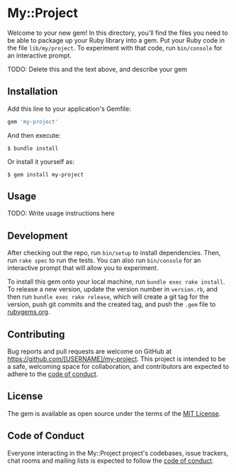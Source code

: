 # My::Project

Welcome to your new gem! In this directory, you'll find the files you need to be able to package up your Ruby library into a gem. Put your Ruby code in the file `lib/my/project`. To experiment with that code, run `bin/console` for an interactive prompt.

TODO: Delete this and the text above, and describe your gem

## Installation

Add this line to your application's Gemfile:

```ruby
gem 'my-project'
```

And then execute:

    $ bundle install

Or install it yourself as:

    $ gem install my-project

## Usage

TODO: Write usage instructions here

## Development

After checking out the repo, run `bin/setup` to install dependencies. Then, run `rake spec` to run the tests. You can also run `bin/console` for an interactive prompt that will allow you to experiment.

To install this gem onto your local machine, run `bundle exec rake install`. To release a new version, update the version number in `version.rb`, and then run `bundle exec rake release`, which will create a git tag for the version, push git commits and the created tag, and push the `.gem` file to [rubygems.org](https://rubygems.org).

## Contributing

Bug reports and pull requests are welcome on GitHub at https://github.com/[USERNAME]/my-project. This project is intended to be a safe, welcoming space for collaboration, and contributors are expected to adhere to the [code of conduct](https://github.com/[USERNAME]/my-project/blob/add-readme/CODE_OF_CONDUCT.md).

## License

The gem is available as open source under the terms of the [MIT License](https://opensource.org/licenses/MIT).

## Code of Conduct

Everyone interacting in the My::Project project's codebases, issue trackers, chat rooms and mailing lists is expected to follow the [code of conduct](https://github.com/[USERNAME]/my-project/blob/add-readme/CODE_OF_CONDUCT.md).
